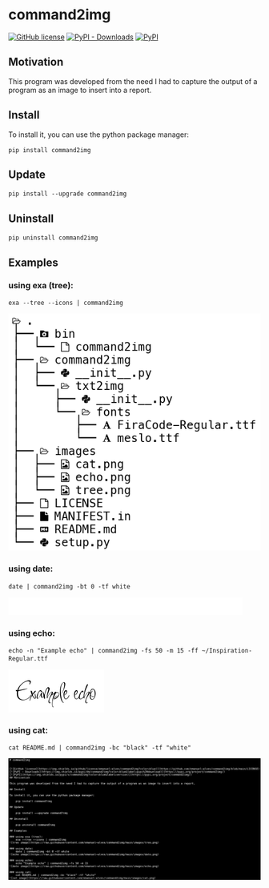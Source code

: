 # command2img


[![GitHub license](https://img.shields.io/github/license/emanuel-alves/command2img?color=blue)](https://github.com/emanuel-alves/command2img/blob/main/LICENSE)
[![PyPI - Downloads](https://img.shields.io/pypi/dm/command2img?color=blue&label=pypi%20download)](https://pypi.org/project/command2img/)
[![PyPI](https://img.shields.io/pypi/v/command2img?color=blue&label=version)](https://pypi.org/project/command2img/)
## Motivation

This program was developed from the need I had to capture the output of a program as an image to insert into a report.

## Install

To install it, you can use the python package manager:

    pip install command2img

## Update

    pip install --upgrade command2img

## Uninstall 

    pip uninstall command2img

## Examples

### using exa (tree):
    exa --tree --icons | command2img
![tree image](https://raw.githubusercontent.com/emanuel-alves/command2img/main/images/tree.png)

### using date:
    date | command2img -bt 0 -tf white
![echo image](https://raw.githubusercontent.com/emanuel-alves/command2img/main/images/date.png)

### using echo:
    echo -n "Example echo" | command2img -fs 50 -m 15 -ff ~/Inspiration-Regular.ttf
![date image](https://raw.githubusercontent.com/emanuel-alves/command2img/main/images/echo.png)

### using cat:
    cat README.md | command2img -bc "black" -tf "white"
![cat image](https://raw.githubusercontent.com/emanuel-alves/command2img/main/images/cat.png)
